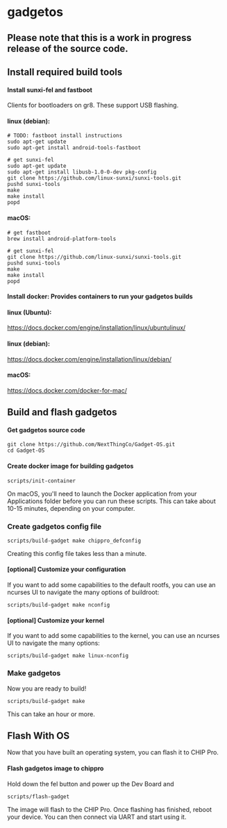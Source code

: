 # gadgetos

## Please note that this is a work in progress release of the source code.

## Install required build tools

#### Install sunxi-fel and fastboot

Clients for bootloaders on gr8. These support USB flashing.

#### linux (debian):
```
# TODO: fastboot install instructions
sudo apt-get update
sudo apt-get install android-tools-fastboot

# get sunxi-fel
sudo apt-get update
sudo apt-get install libusb-1.0-0-dev pkg-config
git clone https://github.com/linux-sunxi/sunxi-tools.git
pushd sunxi-tools
make
make install
popd
```
#### macOS:
```
# get fastboot
brew install android-platform-tools

# get sunxi-fel
git clone https://github.com/linux-sunxi/sunxi-tools.git
pushd sunxi-tools
make
make install
popd
```

#### Install docker: Provides containers to run your gadgetos builds
#### linux (Ubuntu):
https://docs.docker.com/engine/installation/linux/ubuntulinux/ 

#### linux (debian):
https://docs.docker.com/engine/installation/linux/debian/
#### macOS:
https://docs.docker.com/docker-for-mac/

## Build and flash gadgetos

#### Get gadgetos source code
```
git clone https://github.com/NextThingCo/Gadget-OS.git
cd Gadget-OS
```

#### Create docker image for building gadgetos
```
scripts/init-container
```

On macOS, you'll need to launch the Docker application from your Applications folder before you can run these scripts. This can take about 10-15 minutes, depending on your computer.

### Create gadgetos config file

`scripts/build-gadget make chippro_defconfig`

Creating this config file takes less than a minute.

#### [optional] Customize your configuration
If you want to add some capabilities to the default rootfs, you can use an ncurses UI to navigate the many options of buildroot:
```
scripts/build-gadget make nconfig
```

#### [optional] Customize your kernel
If you want to add some capabilities to the kernel, you can use an ncurses UI to navigate the many options:
```
scripts/build-gadget make linux-nconfig
```

### Make gadgetos
Now you are ready to build!

```
scripts/build-gadget make
```

This can take an hour or more.

## Flash With OS

Now that you have built an operating system, you can flash it to CHIP Pro. 

#### Flash gadgetos image to chippro

Hold down the fel button and power up the Dev Board and
```
scripts/flash-gadget
```
The image will flash to the CHIP Pro. Once flashing has finished, reboot your device. You can then connect via UART and start using it.
